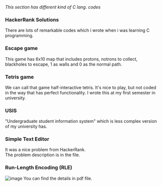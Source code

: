 *This section has different kind of C lang. codes*

### HackerRank Solutions
There are lots of remarkable codes which i wrote when i was learning C programming.

### Escape game
This game has 6x10 map that includes protons, notrons to collect, blackholes to escape, 1 as walls and 0 as the normal path.

### Tetris game
We can call that game half-interactive tetris. It's nice to play, but not coded in the way that has perfect functionality. I wrote this at my first semester in university.

### USIS
"Undergraduate student information system" which is less complex version of my university has.

### Simple Text Editor
It was a nice problem from HackerRank.\
The problem description is in the file.

### Run-Length Encoding (RLE)
![image](https://user-images.githubusercontent.com/44132720/131572326-7d6fc440-4b26-4b36-997d-ca92e66270b0.png)
You can find the details in pdf file.
